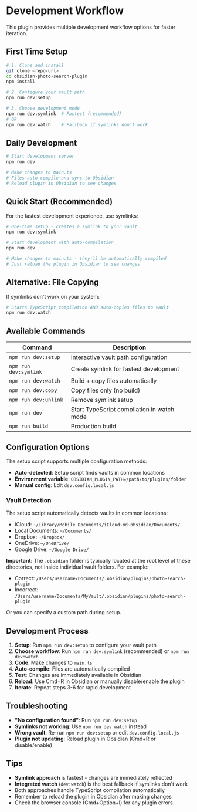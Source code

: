 # Development Workflow

This plugin provides multiple development workflow options for faster iteration.

## First Time Setup

```bash
# 1. Clone and install
git clone <repo-url>
cd obsidian-photo-search-plugin
npm install

# 2. Configure your vault path
npm run dev:setup

# 3. Choose development mode
npm run dev:symlink  # Fastest (recommended)
# OR
npm run dev:watch    # Fallback if symlinks don't work
```

## Daily Development

```bash
# Start development server
npm run dev

# Make changes to main.ts
# Files auto-compile and sync to Obsidian
# Reload plugin in Obsidian to see changes
```

## Quick Start (Recommended)

For the fastest development experience, use symlinks:

```bash
# One-time setup - creates a symlink to your vault
npm run dev:symlink

# Start development with auto-compilation
npm run dev

# Make changes to main.ts - they'll be automatically compiled
# Just reload the plugin in Obsidian to see changes
```

## Alternative: File Copying

If symlinks don't work on your system:

```bash
# Starts TypeScript compilation AND auto-copies files to vault
npm run dev:watch
```

## Available Commands

| Command | Description |
|---------|-------------|
| `npm run dev:setup` | Interactive vault path configuration |
| `npm run dev:symlink` | Create symlink for fastest development |
| `npm run dev:watch` | Build + copy files automatically |
| `npm run dev:copy` | Copy files only (no build) |
| `npm run dev:unlink` | Remove symlink setup |
| `npm run dev` | Start TypeScript compilation in watch mode |
| `npm run build` | Production build |

## Configuration Options

The setup script supports multiple configuration methods:

- **Auto-detected**: Setup script finds vaults in common locations
- **Environment variable**: `OBSIDIAN_PLUGIN_PATH=/path/to/plugins/folder`  
- **Manual config**: Edit `dev.config.local.js`

### Vault Detection

The setup script automatically detects vaults in common locations:
- iCloud: `~/Library/Mobile Documents/iCloud~md~obsidian/Documents/`
- Local Documents: `~/Documents/`
- Dropbox: `~/Dropbox/`
- OneDrive: `~/OneDrive/`
- Google Drive: `~/Google Drive/`

**Important**: The `.obsidian` folder is typically located at the root level of these directories, not inside individual vault folders. For example:
- Correct: `/Users/username/Documents/.obsidian/plugins/photo-search-plugin`
- Incorrect: `/Users/username/Documents/MyVault/.obsidian/plugins/photo-search-plugin`

Or you can specify a custom path during setup.

## Development Process

1. **Setup**: Run `npm run dev:setup` to configure your vault path
2. **Choose workflow**: Run `npm run dev:symlink` (recommended) or `npm run dev:watch`
3. **Code**: Make changes to `main.ts`
4. **Auto-compile**: Files are automatically compiled
5. **Test**: Changes are immediately available in Obsidian
6. **Reload**: Use Cmd+R in Obsidian or manually disable/enable the plugin
7. **Iterate**: Repeat steps 3-6 for rapid development

## Troubleshooting

- **"No configuration found"**: Run `npm run dev:setup`
- **Symlinks not working**: Use `npm run dev:watch` instead
- **Wrong vault**: Re-run `npm run dev:setup` or edit `dev.config.local.js`
- **Plugin not updating**: Reload plugin in Obsidian (Cmd+R or disable/enable)

## Tips

- **Symlink approach** is fastest - changes are immediately reflected
- **Integrated watch** (`dev:watch`) is the best fallback if symlinks don't work
- Both approaches handle TypeScript compilation automatically
- Remember to reload the plugin in Obsidian after making changes
- Check the browser console (Cmd+Option+I) for any plugin errors
